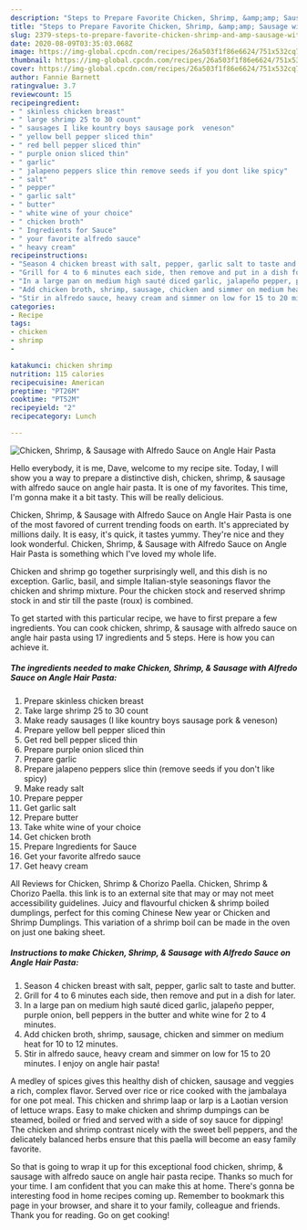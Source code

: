 ```yaml
---
description: "Steps to Prepare Favorite Chicken, Shrimp, &amp;amp; Sausage with Alfredo Sauce on Angle Hair Pasta"
title: "Steps to Prepare Favorite Chicken, Shrimp, &amp;amp; Sausage with Alfredo Sauce on Angle Hair Pasta"
slug: 2379-steps-to-prepare-favorite-chicken-shrimp-and-amp-sausage-with-alfredo-sauce-on-angle-hair-pasta
date: 2020-08-09T03:35:03.068Z
image: https://img-global.cpcdn.com/recipes/26a503f1f86e6624/751x532cq70/chicken-shrimp-sausage-with-alfredo-sauce-on-angle-hair-pasta-recipe-main-photo.jpg
thumbnail: https://img-global.cpcdn.com/recipes/26a503f1f86e6624/751x532cq70/chicken-shrimp-sausage-with-alfredo-sauce-on-angle-hair-pasta-recipe-main-photo.jpg
cover: https://img-global.cpcdn.com/recipes/26a503f1f86e6624/751x532cq70/chicken-shrimp-sausage-with-alfredo-sauce-on-angle-hair-pasta-recipe-main-photo.jpg
author: Fannie Barnett
ratingvalue: 3.7
reviewcount: 15
recipeingredient:
- " skinless chicken breast"
- " large shrimp 25 to 30 count"
- " sausages I like kountry boys sausage pork  veneson"
- " yellow bell pepper sliced thin"
- " red bell pepper sliced thin"
- " purple onion sliced thin"
- " garlic"
- " jalapeno peppers slice thin remove seeds if you dont like spicy"
- " salt"
- " pepper"
- " garlic salt"
- " butter"
- " white wine of your choice"
- " chicken broth"
- " Ingredients for Sauce"
- " your favorite alfredo sauce"
- " heavy cream"
recipeinstructions:
- "Season 4 chicken breast with salt, pepper, garlic salt to taste and butter."
- "Grill for 4 to 6 minutes each side, then remove and put in a dish for later."
- "In a large pan on medium high sauté diced garlic, jalapeño pepper, purple onion, bell peppers in the butter and white wine for 2 to 4 minutes."
- "Add chicken broth, shrimp, sausage, chicken and simmer on medium heat for 10 to 12 minutes."
- "Stir in alfredo sauce, heavy cream and simmer on low for 15 to 20 minutes. I enjoy on angle hair pasta!"
categories:
- Recipe
tags:
- chicken
- shrimp
- 

katakunci: chicken shrimp  
nutrition: 115 calories
recipecuisine: American
preptime: "PT26M"
cooktime: "PT52M"
recipeyield: "2"
recipecategory: Lunch

---
```



![Chicken, Shrimp, &amp; Sausage with Alfredo Sauce on Angle Hair Pasta](https://img-global.cpcdn.com/recipes/26a503f1f86e6624/751x532cq70/chicken-shrimp-sausage-with-alfredo-sauce-on-angle-hair-pasta-recipe-main-photo.jpg)

Hello everybody, it is me, Dave, welcome to my recipe site. Today, I will show you a way to prepare a distinctive dish, chicken, shrimp, &amp; sausage with alfredo sauce on angle hair pasta. It is one of my favorites. This time, I'm gonna make it a bit tasty. This will be really delicious.

Chicken, Shrimp, &amp; Sausage with Alfredo Sauce on Angle Hair Pasta is one of the most favored of current trending foods on earth. It's appreciated by millions daily. It is easy, it's quick, it tastes yummy. They're nice and they look wonderful. Chicken, Shrimp, &amp; Sausage with Alfredo Sauce on Angle Hair Pasta is something which I've loved my whole life.

Chicken and shrimp go together surprisingly well, and this dish is no exception. Garlic, basil, and simple Italian-style seasonings flavor the chicken and shrimp mixture. Pour the chicken stock and reserved shrimp stock in and stir till the paste (roux) is combined.


To get started with this particular recipe, we have to first prepare a few ingredients. You can cook chicken, shrimp, &amp; sausage with alfredo sauce on angle hair pasta using 17 ingredients and 5 steps. Here is how you can achieve it.

<!--inarticleads1-->

##### The ingredients needed to make Chicken, Shrimp, &amp; Sausage with Alfredo Sauce on Angle Hair Pasta:

1. Prepare  skinless chicken breast
1. Take  large shrimp 25 to 30 count
1. Make ready  sausages (I like kountry boys sausage pork &amp; veneson)
1. Prepare  yellow bell pepper sliced thin
1. Get  red bell pepper sliced thin
1. Prepare  purple onion sliced thin
1. Prepare  garlic
1. Prepare  jalapeno peppers slice thin (remove seeds if you don&#39;t like spicy)
1. Make ready  salt
1. Prepare  pepper
1. Get  garlic salt
1. Prepare  butter
1. Take  white wine of your choice
1. Get  chicken broth
1. Prepare  Ingredients for Sauce
1. Get  your favorite alfredo sauce
1. Get  heavy cream


All Reviews for Chicken, Shrimp &amp; Chorizo Paella. Chicken, Shrimp &amp; Chorizo Paella. this link is to an external site that may or may not meet accessibility guidelines. Juicy and flavourful chicken &amp; shrimp boiled dumplings, perfect for this coming Chinese New year or Chicken and Shrimp Dumplings. This variation of a shrimp boil can be made in the oven on just one baking sheet. 

<!--inarticleads2-->

##### Instructions to make Chicken, Shrimp, &amp; Sausage with Alfredo Sauce on Angle Hair Pasta:

1. Season 4 chicken breast with salt, pepper, garlic salt to taste and butter.
1. Grill for 4 to 6 minutes each side, then remove and put in a dish for later.
1. In a large pan on medium high sauté diced garlic, jalapeño pepper, purple onion, bell peppers in the butter and white wine for 2 to 4 minutes.
1. Add chicken broth, shrimp, sausage, chicken and simmer on medium heat for 10 to 12 minutes.
1. Stir in alfredo sauce, heavy cream and simmer on low for 15 to 20 minutes. I enjoy on angle hair pasta!


A medley of spices gives this healthy dish of chicken, sausage and veggies a rich, complex flavor. Served over rice or rice cooked with the jambalaya for one pot meal. This chicken and shrimp laap or larp is a Laotian version of lettuce wraps. Easy to make chicken and shrimp dumpings can be steamed, boiled or fried and served with a side of soy sauce for dipping! The chicken and shrimp contrast nicely with the sweet bell peppers, and the delicately balanced herbs ensure that this paella will become an easy family favorite. 

So that is going to wrap it up for this exceptional food chicken, shrimp, &amp; sausage with alfredo sauce on angle hair pasta recipe. Thanks so much for your time. I am confident that you can make this at home. There's gonna be interesting food in home recipes coming up. Remember to bookmark this page in your browser, and share it to your family, colleague and friends. Thank you for reading. Go on get cooking!
